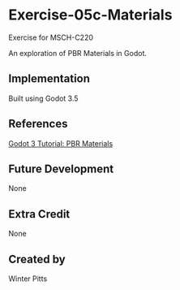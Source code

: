# Exercise-05c-Materials

Exercise for MSCH-C220

An exploration of PBR Materials in Godot.

## Implementation

Built using Godot 3.5

## References

[Godot 3 Tutorial: PBR Materials](https://www.youtube.com/watch?v=pM5j8x71HcE)

## Future Development

None

## Extra Credit

None

## Created by 

Winter Pitts
